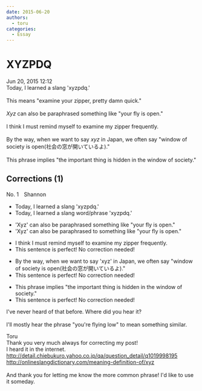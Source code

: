 ```yaml
---
date: 2015-06-20
authors:
  - toru
categories:
  - Essay
---
```


<h1 id="subject_show">XYZPDQ</h1>
<div class="date">Jun 20, 2015 12:12</div>
<div id="post"><div id="body_show_ori">
Today, I learned a slang 'xyzpdq.'<br/><br/>This means "examine your zipper, pretty damn quick."<br/><br/><em>Xyz</em> can also be paraphrased something like "your fly is open."<br/><br/>I think I must remind myself to examine my zipper frequently.<br/><br/>By the way, when we want to say <em>xyz</em> in Japan, we often say "window of society is open(社会の窓が開いているよ)."<br/><br/>This phrase implies "the important thing is hidden in the window of society."
</div></div>

<!-- more -->


## Corrections (1)
<div id="block"><div class="first_name"> No. 1　<span class="just_name">Shannon</span></div><div id="block2">
<ul class="correction_field">
<li class="incorrect">Today, I learned a slang 'xyzpdq.'</li>
<li class="corrected correct">
Today, I learned a slang <span class="f_red">word/phrase </span>'xyzpdq.'
</li>
</ul>
<ul class="correction_field">
<li class="incorrect">'Xyz' can also be paraphrased something like "your fly is open."</li>
<li class="corrected correct">
'Xyz' can also be paraphrased <span class="f_red">to</span> something like "your fly is open."
</li>
</ul>
<ul class="correction_field">
<li class="incorrect">I think I must remind myself to examine my zipper frequently.</li>
<li class="corrected perfect">This sentence is perfect! No correction needed!</li>
</ul>
<ul class="correction_field">
<li class="incorrect">By the way, when we want to say 'xyz' in Japan, we often say "window of society is open(社会の窓が開いているよ)."</li>
<li class="corrected perfect">This sentence is perfect! No correction needed!</li>
</ul>
<ul class="correction_field">
<li class="incorrect">This phrase implies "the important thing is hidden in the window of society."</li>
<li class="corrected perfect">This sentence is perfect! No correction needed!</li>
</ul>
<p class="comment_small">
 I've never heard of that before. Where did you hear it?
 <br/>
 <br/>
 I'll mostly hear the phrase "you're flying low" to mean something similar.
</p>

</div><div class="name"><span class="just_name">Toru</span><br>
Thank you very much always for correcting my post!<br/>I heard it in the internet.<br/><a href="http://detail.chiebukuro.yahoo.co.jp/qa/question_detail/q1019998195" target="_blank">http://detail.chiebukuro.yahoo.co.jp/qa/question_detail/q1019998195</a><br/><a href="http://onlineslangdictionary.com/meaning-definition-of/xyz" target="_blank">http://onlineslangdictionary.com/meaning-definition-of/xyz</a><br/><br/>And thank you for letting me know the more common phrase! I'd like to use it someday.
</div>
</div>
